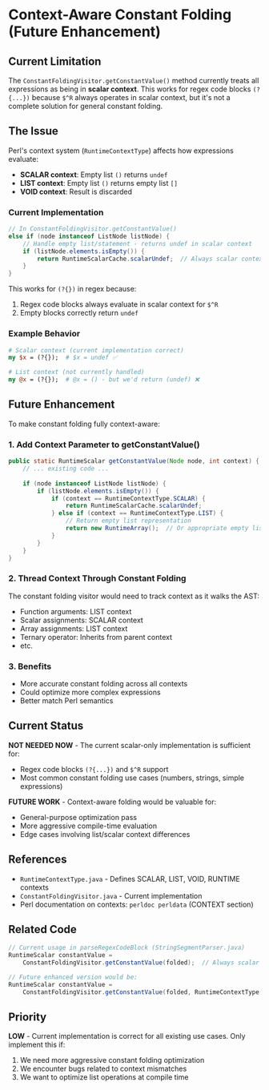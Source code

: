 # Context-Aware Constant Folding (Future Enhancement)

## Current Limitation

The `ConstantFoldingVisitor.getConstantValue()` method currently treats all expressions as being in **scalar context**. This works for regex code blocks `(?{...})` because `$^R` always operates in scalar context, but it's not a complete solution for general constant folding.

## The Issue

Perl's context system (`RuntimeContextType`) affects how expressions evaluate:

- **SCALAR context**: Empty list `()` returns `undef`
- **LIST context**: Empty list `()` returns empty list `[]`
- **VOID context**: Result is discarded

### Current Implementation

```java
// In ConstantFoldingVisitor.getConstantValue()
else if (node instanceof ListNode listNode) {
    // Handle empty list/statement - returns undef in scalar context
    if (listNode.elements.isEmpty()) {
        return RuntimeScalarCache.scalarUndef;  // Always scalar context!
    }
}
```

This works for `(?{})` in regex because:
1. Regex code blocks always evaluate in scalar context for `$^R`
2. Empty blocks correctly return `undef`

### Example Behavior

```perl
# Scalar context (current implementation correct)
my $x = (?{});  # $x = undef ✅

# List context (not currently handled)
my @x = (?{});  # @x = () - but we'd return (undef) ❌
```

## Future Enhancement

To make constant folding fully context-aware:

### 1. Add Context Parameter to getConstantValue()

```java
public static RuntimeScalar getConstantValue(Node node, int context) {
    // ... existing code ...
    
    if (node instanceof ListNode listNode) {
        if (listNode.elements.isEmpty()) {
            if (context == RuntimeContextType.SCALAR) {
                return RuntimeScalarCache.scalarUndef;
            } else if (context == RuntimeContextType.LIST) {
                // Return empty list representation
                return new RuntimeArray();  // Or appropriate empty list marker
            }
        }
    }
}
```

### 2. Thread Context Through Constant Folding

The constant folding visitor would need to track context as it walks the AST:

- Function arguments: LIST context
- Scalar assignments: SCALAR context  
- Array assignments: LIST context
- Ternary operator: Inherits from parent context
- etc.

### 3. Benefits

- More accurate constant folding across all contexts
- Could optimize more complex expressions
- Better match Perl semantics

## Current Status

**NOT NEEDED NOW** - The current scalar-only implementation is sufficient for:
- Regex code blocks `(?{...})` and `$^R` support
- Most common constant folding use cases (numbers, strings, simple expressions)

**FUTURE WORK** - Context-aware folding would be valuable for:
- General-purpose optimization pass
- More aggressive compile-time evaluation
- Edge cases involving list/scalar context differences

## References

- `RuntimeContextType.java` - Defines SCALAR, LIST, VOID, RUNTIME contexts
- `ConstantFoldingVisitor.java` - Current implementation
- Perl documentation on contexts: `perldoc perldata` (CONTEXT section)

## Related Code

```java
// Current usage in parseRegexCodeBlock (StringSegmentParser.java)
RuntimeScalar constantValue = 
    ConstantFoldingVisitor.getConstantValue(folded);  // Always scalar context

// Future enhanced version would be:
RuntimeScalar constantValue = 
    ConstantFoldingVisitor.getConstantValue(folded, RuntimeContextType.SCALAR);
```

## Priority

**LOW** - Current implementation is correct for all existing use cases. Only implement this if:
1. We need more aggressive constant folding optimization
2. We encounter bugs related to context mismatches
3. We want to optimize list operations at compile time
